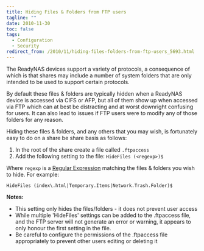 ```yaml
---
title: Hiding Files & Folders from FTP users
tagline: ""
date: 2010-11-30
toc: false
tags:
  - Configuration
  - Security
redirect_from: /2010/11/hiding-files-folders-from-ftp-users_5693.html
---
```


The ReadyNAS devices support a variety of protocols, a consequence of which is that shares may include a number of system folders that are only intended to be used to support certain protocols.

By default these files & folders are typically hidden when a ReadyNAS device is accessed via CIFS or AFP, but all of them show up when accessed via FTP which can at best be distracting and at worst downright confusing for users. It can also lead to issues if FTP users were to modify any of those folders for any reason.

Hiding these files & folders, and any others that you may wish, is fortunately easy to do on a share be share basis as follows:

1. In the root of the share create a file called `.ftpaccess`
2. Add the following setting to the file: `HideFiles (<regexp>)$`

Where `regexp` is a [Regular Expression][] matching the files & folders you wish to hide. For example:

`HideFiles (index\.html|Temporary.Items|Network.Trash.Folder)$`

**Notes:**

* This setting only hides the files/folders - it does not prevent user access
* While multiple 'HideFiles' settings can be added to the .ftpaccess file, and the FTP server will not generate an error or warning, it appears to only honour the first setting in the file.
* Be careful to configure the permissions of the .ftpaccess file appropriately to prevent other users editing or deleting it

[Regular Expression]: http://en.wikipedia.org/wiki/Regular_expression "Regular Expressions"
